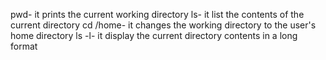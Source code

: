 pwd- it prints the current working directory
ls- it list the contents of the current directory
cd /home- it changes the working directory to the user's home directory
ls -l- it display the current directory contents in a long format
